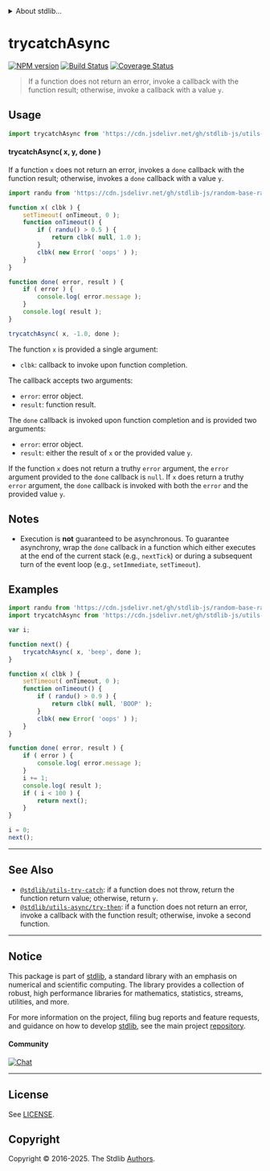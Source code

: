 <!--

@license Apache-2.0

Copyright (c) 2018 The Stdlib Authors.

Licensed under the Apache License, Version 2.0 (the "License");
you may not use this file except in compliance with the License.
You may obtain a copy of the License at

   http://www.apache.org/licenses/LICENSE-2.0

Unless required by applicable law or agreed to in writing, software
distributed under the License is distributed on an "AS IS" BASIS,
WITHOUT WARRANTIES OR CONDITIONS OF ANY KIND, either express or implied.
See the License for the specific language governing permissions and
limitations under the License.

-->


<details>
  <summary>
    About stdlib...
  </summary>
  <p>We believe in a future in which the web is a preferred environment for numerical computation. To help realize this future, we've built stdlib. stdlib is a standard library, with an emphasis on numerical and scientific computation, written in JavaScript (and C) for execution in browsers and in Node.js.</p>
  <p>The library is fully decomposable, being architected in such a way that you can swap out and mix and match APIs and functionality to cater to your exact preferences and use cases.</p>
  <p>When you use stdlib, you can be absolutely certain that you are using the most thorough, rigorous, well-written, studied, documented, tested, measured, and high-quality code out there.</p>
  <p>To join us in bringing numerical computing to the web, get started by checking us out on <a href="https://github.com/stdlib-js/stdlib">GitHub</a>, and please consider <a href="https://opencollective.com/stdlib">financially supporting stdlib</a>. We greatly appreciate your continued support!</p>
</details>

# trycatchAsync

[![NPM version][npm-image]][npm-url] [![Build Status][test-image]][test-url] [![Coverage Status][coverage-image]][coverage-url] <!-- [![dependencies][dependencies-image]][dependencies-url] -->

> If a function does not return an error, invoke a callback with the function result; otherwise, invoke a callback with a value `y`.

<!-- Section to include introductory text. Make sure to keep an empty line after the intro `section` element and another before the `/section` close. -->

<section class="intro">

</section>

<!-- /.intro -->

<!-- Package usage documentation. -->



<section class="usage">

## Usage

```javascript
import trycatchAsync from 'https://cdn.jsdelivr.net/gh/stdlib-js/utils-async-try-catch@deno/mod.js';
```

#### trycatchAsync( x, y, done )

If a function `x` does not return an error, invokes a `done` callback with the function result; otherwise, invokes a `done` callback with a value `y`.

```javascript
import randu from 'https://cdn.jsdelivr.net/gh/stdlib-js/random-base-randu@deno/mod.js';

function x( clbk ) {
    setTimeout( onTimeout, 0 );
    function onTimeout() {
        if ( randu() > 0.5 ) {
            return clbk( null, 1.0 );
        }
        clbk( new Error( 'oops' ) );
    }
}

function done( error, result ) {
    if ( error ) {
        console.log( error.message );
    }
    console.log( result );
}

trycatchAsync( x, -1.0, done );
```

The function `x` is provided a single argument:

-   `clbk`: callback to invoke upon function completion.

The callback accepts two arguments:

-   `error`: error object.
-   `result`: function result.

The `done` callback is invoked upon function completion and is provided two arguments:

-   `error`: error object.
-   `result`: either the result of `x` or the provided value `y`.

If the function `x` does not return a truthy `error` argument, the `error` argument provided to the `done` callback is `null`. If `x` does return a truthy `error` argument, the `done` callback is invoked with both the `error` and the provided value `y`.

</section>

<!-- /.usage -->

<!-- Package usage notes. Make sure to keep an empty line after the `section` element and another before the `/section` close. -->

<section class="notes">

## Notes

-   Execution is **not** guaranteed to be asynchronous. To guarantee asynchrony, wrap the `done` callback in a function which either executes at the end of the current stack (e.g., `nextTick`) or during a subsequent turn of the event loop (e.g., `setImmediate`, `setTimeout`).

</section>

<!-- /.notes -->

<!-- Package usage examples. -->

<section class="examples">

## Examples

<!-- eslint no-undef: "error" -->

```javascript
import randu from 'https://cdn.jsdelivr.net/gh/stdlib-js/random-base-randu@deno/mod.js';
import trycatchAsync from 'https://cdn.jsdelivr.net/gh/stdlib-js/utils-async-try-catch@deno/mod.js';

var i;

function next() {
    trycatchAsync( x, 'beep', done );
}

function x( clbk ) {
    setTimeout( onTimeout, 0 );
    function onTimeout() {
        if ( randu() > 0.9 ) {
            return clbk( null, 'BOOP' );
        }
        clbk( new Error( 'oops' ) );
    }
}

function done( error, result ) {
    if ( error ) {
        console.log( error.message );
    }
    i += 1;
    console.log( result );
    if ( i < 100 ) {
        return next();
    }
}

i = 0;
next();
```

</section>

<!-- /.examples -->

<!-- Section to include cited references. If references are included, add a horizontal rule *before* the section. Make sure to keep an empty line after the `section` element and another before the `/section` close. -->

<section class="references">

</section>

<!-- /.references -->

<!-- Section for related `stdlib` packages. Do not manually edit this section, as it is automatically populated. -->

<section class="related">

* * *

## See Also

-   <span class="package-name">[`@stdlib/utils-try-catch`][@stdlib/utils/try-catch]</span><span class="delimiter">: </span><span class="description">if a function does not throw, return the function return value; otherwise, return `y`.</span>
-   <span class="package-name">[`@stdlib/utils-async/try-then`][@stdlib/utils/async/try-then]</span><span class="delimiter">: </span><span class="description">if a function does not return an error, invoke a callback with the function result; otherwise, invoke a second function.</span>

</section>

<!-- /.related -->

<!-- Section for all links. Make sure to keep an empty line after the `section` element and another before the `/section` close. -->


<section class="main-repo" >

* * *

## Notice

This package is part of [stdlib][stdlib], a standard library with an emphasis on numerical and scientific computing. The library provides a collection of robust, high performance libraries for mathematics, statistics, streams, utilities, and more.

For more information on the project, filing bug reports and feature requests, and guidance on how to develop [stdlib][stdlib], see the main project [repository][stdlib].

#### Community

[![Chat][chat-image]][chat-url]

---

## License

See [LICENSE][stdlib-license].


## Copyright

Copyright &copy; 2016-2025. The Stdlib [Authors][stdlib-authors].

</section>

<!-- /.stdlib -->

<!-- Section for all links. Make sure to keep an empty line after the `section` element and another before the `/section` close. -->

<section class="links">

[npm-image]: http://img.shields.io/npm/v/@stdlib/utils-async-try-catch.svg
[npm-url]: https://npmjs.org/package/@stdlib/utils-async-try-catch

[test-image]: https://github.com/stdlib-js/utils-async-try-catch/actions/workflows/test.yml/badge.svg?branch=main
[test-url]: https://github.com/stdlib-js/utils-async-try-catch/actions/workflows/test.yml?query=branch:main

[coverage-image]: https://img.shields.io/codecov/c/github/stdlib-js/utils-async-try-catch/main.svg
[coverage-url]: https://codecov.io/github/stdlib-js/utils-async-try-catch?branch=main

<!--

[dependencies-image]: https://img.shields.io/david/stdlib-js/utils-async-try-catch.svg
[dependencies-url]: https://david-dm.org/stdlib-js/utils-async-try-catch/main

-->

[chat-image]: https://img.shields.io/gitter/room/stdlib-js/stdlib.svg
[chat-url]: https://app.gitter.im/#/room/#stdlib-js_stdlib:gitter.im

[stdlib]: https://github.com/stdlib-js/stdlib

[stdlib-authors]: https://github.com/stdlib-js/stdlib/graphs/contributors

[umd]: https://github.com/umdjs/umd
[es-module]: https://developer.mozilla.org/en-US/docs/Web/JavaScript/Guide/Modules

[deno-url]: https://github.com/stdlib-js/utils-async-try-catch/tree/deno
[deno-readme]: https://github.com/stdlib-js/utils-async-try-catch/blob/deno/README.md
[umd-url]: https://github.com/stdlib-js/utils-async-try-catch/tree/umd
[umd-readme]: https://github.com/stdlib-js/utils-async-try-catch/blob/umd/README.md
[esm-url]: https://github.com/stdlib-js/utils-async-try-catch/tree/esm
[esm-readme]: https://github.com/stdlib-js/utils-async-try-catch/blob/esm/README.md
[branches-url]: https://github.com/stdlib-js/utils-async-try-catch/blob/main/branches.md

[stdlib-license]: https://raw.githubusercontent.com/stdlib-js/utils-async-try-catch/main/LICENSE

<!-- <related-links> -->

[@stdlib/utils/try-catch]: https://github.com/stdlib-js/utils-try-catch/tree/deno

[@stdlib/utils/async/try-then]: https://github.com/stdlib-js/utils-async-try-then/tree/deno

<!-- </related-links> -->

</section>

<!-- /.links -->

